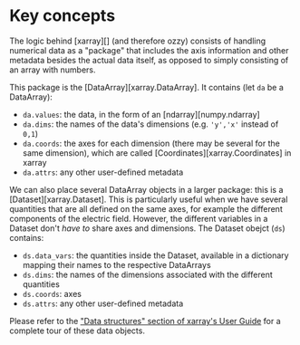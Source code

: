 
# Key concepts

The logic behind [xarray][] (and therefore ozzy) consists of handling numerical data as a "package" that includes the axis information and other metadata besides the actual data itself, as opposed to simply consisting of an array with numbers.

This package is the [DataArray][xarray.DataArray]. It contains (let `da` be a DataArray):

* `da.values`: the data, in the form of an [ndarray][numpy.ndarray]
* `da.dims`: the names of the data's dimensions (e.g. `'y','x'` instead of `0,1`)
* `da.coords`: the axes for each dimension (there may be several for the same dimension), which are called [Coordinates][xarray.Coordinates] in xarray
* `da.attrs`: any other user-defined metadata

We can also place several DataArray objects in a larger package: this is a [Dataset][xarray.Dataset]. This is particularly useful when we have several quantities that are all defined on the same axes, for example the different components of the electric field. However, the different variables in a Dataset don't *have to* share axes and dimensions. The Dataset obejct (`ds`) contains:

* `ds.data_vars`: the quantities inside the Dataset, available in a dictionary mapping their names to the respective DataArrays
* `ds.dims`: the names of the dimensions associated with the different quantities
* `ds.coords`: axes
* `ds.attrs`: any other user-defined metadata


Please refer to the ["Data structures" section of xarray's User Guide](https://docs.xarray.dev/en/latest/user-guide/data-structures.html) for a complete tour of these data objects.

